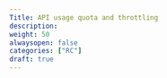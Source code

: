 ```yaml
---
Title: API usage quota and throttling
description:
weight: 50
alwaysopen: false
categories: ["RC"]
draft: true
---
```

